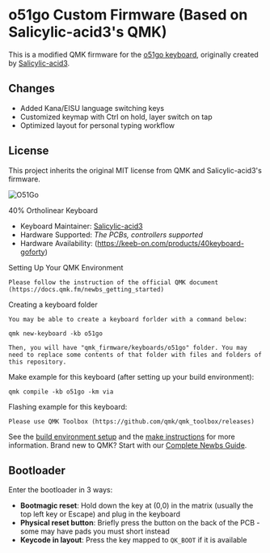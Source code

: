 # o51go Custom Firmware (Based on Salicylic-acid3's QMK)

This is a modified QMK firmware for the [o51go keyboard](https://github.com/Salicylic-acid3/vial-qmk/tree/vial/keyboards/salicylic_acid3/o51go), originally created by [Salicylic-acid3](https://github.com/Salicylic-acid3).

## Changes
- Added Kana/EISU language switching keys
- Customized keymap with Ctrl on hold, layer switch on tap
- Optimized layout for personal typing workflow

## License
This project inherits the original MIT license from QMK and Salicylic-acid3's firmware.

![O51Go](https://s2.booth.pm/1d33594d-0c5f-4f93-baf5-2e89e0d99afc/i/5528166/b6492818-45d6-44d5-a60c-c3066d6362d8_base_resized.jpg)

40% Ortholinear Keyboard

* Keyboard Maintainer: [Salicylic-acid3](https://github.com/Salicylic-acid3)
* Hardware Supported: *The PCBs, controllers supported*
* Hardware Availability: (https://keeb-on.com/products/40keyboard-goforty)

Setting Up Your QMK Environment

    Please follow the instruction of the official QMK document (https://docs.qmk.fm/newbs_getting_started)

Creating a keyboard folder

    You may be able to create a keyboard forlder with a command below:

    qmk new-keyboard -kb o51go

    Then, you will have "qmk_firmware/keyboards/o51go" folder. You may need to replace some contents of that folder with files and folders of this repository.


Make example for this keyboard (after setting up your build environment):

    qmk compile -kb o51go -km via

Flashing example for this keyboard:

    Please use QMK Toolbox (https://github.com/qmk/qmk_toolbox/releases)

See the [build environment setup](https://docs.qmk.fm/#/getting_started_build_tools) and the [make instructions](https://docs.qmk.fm/#/getting_started_make_guide) for more information. Brand new to QMK? Start with our [Complete Newbs Guide](https://docs.qmk.fm/#/newbs).

## Bootloader

Enter the bootloader in 3 ways:

* **Bootmagic reset**: Hold down the key at (0,0) in the matrix (usually the top left key or Escape) and plug in the keyboard
* **Physical reset button**: Briefly press the button on the back of the PCB - some may have pads you must short instead
* **Keycode in layout**: Press the key mapped to `QK_BOOT` if it is available
